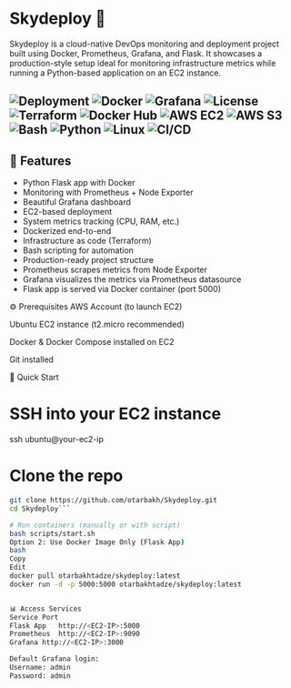 # Skydeploy 🚀

Skydeploy is a cloud-native DevOps monitoring and deployment project built using Docker, Prometheus, Grafana, and Flask. It showcases a production-style setup ideal for monitoring infrastructure metrics while running a Python-based application on an EC2 instance.


![Deployment](https://img.shields.io/badge/deployment-EC2-blue)
![Docker](https://img.shields.io/badge/docker-ready-blue)
![Grafana](https://img.shields.io/badge/monitoring-Grafana%2FPrometheus-green)
![License](https://img.shields.io/badge/license-MIT-lightgrey)
![Terraform](https://img.shields.io/badge/IaC-Terraform-purple)
![Docker Hub](https://img.shields.io/badge/image-Docker_Hub-blue)
![AWS EC2](https://img.shields.io/badge/AWS-EC2-orange)
![AWS S3](https://img.shields.io/badge/AWS-S3-yellow)
![Bash](https://img.shields.io/badge/script-Bash-black)
![Python](https://img.shields.io/badge/language-Python-blue)
![Linux](https://img.shields.io/badge/OS-Ubuntu-orange)
![CI/CD](https://img.shields.io/badge/GitHub-CI%2FCD-black?logo=github)
---

## 📌 Features

- Python Flask app with Docker
- Monitoring with Prometheus + Node Exporter
- Beautiful Grafana dashboard
- EC2-based deployment
- System metrics tracking (CPU, RAM, etc.)
- Dockerized end-to-end
- Infrastructure as code (Terraform)
- Bash scripting for automation
- Production-ready project structure
- Prometheus scrapes metrics from Node Exporter
- Grafana visualizes the metrics via Prometheus datasource
- Flask app is served via Docker container (port 5000)







⚙️ Prerequisites
AWS Account (to launch EC2)

Ubuntu EC2 instance (t2.micro recommended)

Docker & Docker Compose installed on EC2

Git installed

🚀 Quick Start
# SSH into your EC2 instance
ssh ubuntu@your-ec2-ip

# Clone the repo
```bash
git clone https://github.com/otarbakh/Skydeploy.git
cd Skydeploy```

# Run containers (manually or with script)
bash scripts/start.sh
Option 2: Use Docker Image Only (Flask App)
bash
Copy
Edit
docker pull otarbakhtadze/skydeploy:latest
docker run -d -p 5000:5000 otarbakhtadze/skydeploy:latest


📊 Access Services
Service	Port
Flask App	http://<EC2-IP>:5000
Prometheus	http://<EC2-IP>:9090
Grafana	http://<EC2-IP>:3000

Default Grafana login:
Username: admin
Password: admin
